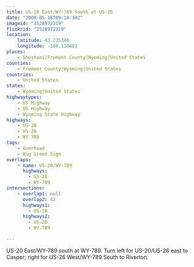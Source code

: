 ```yaml
---
title: US-20 East/WY-789 South at US-26
date: "2008-05-16T09:10:30Z"
imageid: "2528972319"
flickrid: "2528972319"
location:
    latitude: 43.235346
    longitude: -108.110482
places:
    - Shoshoni|Fremont County|Wyoming|United States
counties:
    - Fremont County|Wyoming|United States
countries:
    - United States
states:
    - Wyoming|United States
highwaytypes:
    - US Highway
    - US Highway
    - Wyoming State Highway
highways:
    - US-20
    - US-26
    - WY-789
tags:
    - Overhead
    - Big Green Sign
overlaps:
    - name: US-20/WY-789
      highways:
        - US-20
        - WY-789
intersections:
    - overlap1: null
      overlap2: 42
      highways1:
        - US-26
      highways2:
        - US-20
        - WY-789

---
```

US-20 East/WY-789 south at WY-789.  Turn left for US-20/US-26 east to Casper; right for US-26 West/WY-789 South to Riverton.